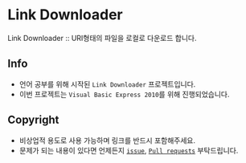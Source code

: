 # Link Downloader

Link Downloader :: URI형태의 파일을 로컬로 다운로드 합니다.

## Info

- 언어 공부를 위해 시작된 `Link Downloader` 프로젝트입니다.
- 이번 프로젝트는 `Visual Basic Express 2010`를 위해 진행되었습니다.

## Copyright

- 비상업적 용도로 사용 가능하며 링크를 반드시 포함해주세요.
- 문제가 되는 내용이 있다면 언제든지 [`issue`](https://github.com/Sotaneum/link-downloader/issues/new), [`Pull requests`](https://github.com/Sotaneum/link-downloader/compare) 부탁드립니다.

